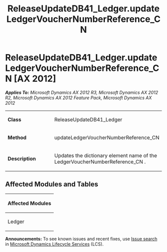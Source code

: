 ﻿---
title: ReleaseUpdateDB41_Ledger.updateLedgerVoucherNumberReference_CN
TOCTitle: ReleaseUpdateDB41_Ledger.updateLedgerVoucherNumberReference_CN
ms:assetid: 712d2356-686a-384c-2094-6c827c4486cf
ms:mtpsurl: https://msdn.microsoft.com/en-us/library/JJ685794(v=AX.60)
ms:contentKeyID: 49708994
ms.date: 05/18/2015
mtps_version: v=AX.60
---

# ReleaseUpdateDB41\_Ledger.updateLedgerVoucherNumberReference\_CN [AX 2012]


_**Applies To:** Microsoft Dynamics AX 2012 R3, Microsoft Dynamics AX 2012 R2, Microsoft Dynamics AX 2012 Feature Pack, Microsoft Dynamics AX 2012_

<table>
<colgroup>
<col style="width: 50%" />
<col style="width: 50%" />
</colgroup>
<tbody>
<tr class="odd">
<td><p><strong>Class</strong></p></td>
<td><p>ReleaseUpdateDB41_Ledger</p></td>
</tr>
<tr class="even">
<td><p><strong>Method</strong></p></td>
<td><p>updateLedgerVoucherNumberReference_CN</p></td>
</tr>
<tr class="odd">
<td><p><strong>Description</strong></p></td>
<td><p>Updates the dictionary element name of the LedgerVoucherNumberReference_CN .</p></td>
</tr>
</tbody>
</table>


## Affected Modules and Tables

<table>
<colgroup>
<col style="width: 100%" />
</colgroup>
<thead>
<tr class="header">
<th><p>Affected Modules</p></th>
</tr>
</thead>
<tbody>
<tr class="odd">
<td><p>Ledger</p></td>
</tr>
</tbody>
</table>

  
**Announcements:** To see known issues and recent fixes, use [Issue search](http://go.microsoft.com/fwlink/?linkid=389258) in [Microsoft Dynamics Lifecycle Services](http://go.microsoft.com/fwlink/?linkid=306505) (LCS).

